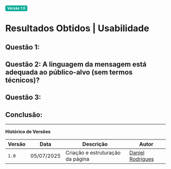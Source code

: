 <span style="background-color:#00aa95; color:white; font-size:0.8em; font-weight: bold; padding:2px 6px; border-radius:4px;">Versão 1.0</span>

# Resultados Obtidos | Usabilidade

## Questão 1:

## Questão 2: A linguagem da mensagem está adequada ao público-alvo (sem termos técnicos)?

## Questão 3:

## Conclusão:

---

**Histórico de Versões**

| **Versão** | **Data**   | **Descrição**                    | **Autor**                                         |
| ---------- | ---------- | -------------------------------- | ------------------------------------------------- |
| `1.0`      | 05/07/2025 | Criação e estruturação da página | [Daniel Rodrigues](https://github.com/DanielRogs) |
